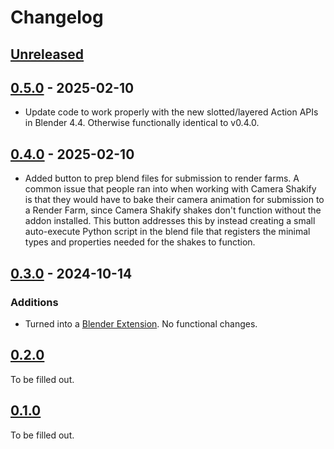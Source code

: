 # Changelog


## [Unreleased]


## [0.5.0] - 2025-02-10

- Update code to work properly with the new slotted/layered Action APIs in Blender 4.4.  Otherwise functionally identical to v0.4.0.


## [0.4.0] - 2025-02-10

- Added button to prep blend files for submission to render farms.  A common issue that people ran into when working with Camera Shakify is that they would have to bake their camera animation for submission to a Render Farm, since Camera Shakify shakes don't function without the addon installed.  This button addresses this by instead creating a small auto-execute Python script in the blend file that registers the minimal types and properties needed for the shakes to function.


## [0.3.0] - 2024-10-14

### Additions

- Turned into a [Blender Extension](https://extensions.blender.org/add-ons/camera-shakify/).  No functional changes.


## [0.2.0]

To be filled out.


## [0.1.0]

To be filled out.


[Unreleased]: https://github.com/cessen/colorbox/compare/v0.5.0...HEAD
[0.5.0]: https://github.com/cessen/colorbox/compare/v0.4.0...v0.5.0
[0.4.0]: https://github.com/cessen/colorbox/compare/v0.3.0...v0.4.0
[0.3.0]: https://github.com/cessen/colorbox/compare/v0.2.0...v0.3.0
[0.2.0]: https://github.com/cessen/colorbox/compare/v0.1.0...v0.2.0
[0.1.0]: https://github.com/cessen/colorbox/releases/tag/v0.1.0
